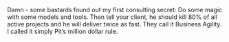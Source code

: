 Damn  - some bastards found out my first consulting secret: Do some magic with some models and tools. Then tell your client, he should kill 80% of all active projects and he will deliver twice as fast. They call it Business Agility. I called it simply Pit’s million dollar rule.